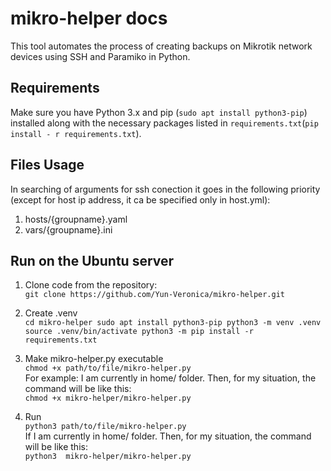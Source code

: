 # mikro-helper docs
This tool automates the process of creating backups on Mikrotik network devices using SSH and Paramiko in Python.

## Requirements
Make sure you have Python 3.x and pip (``sudo apt install python3-pip``) installed 
along with the necessary packages listed in `requirements.txt`(`pip install - r requirements.txt`).

## Files Usage

In searching of arguments for ssh conection it goes in the following priority (except for host ip address, it ca be specified only in host.yml):
1. hosts/{groupname}.yaml
2. vars/{groupname}.ini

## Run on the Ubuntu server
1. Clone code from the repository:</br>
``
git clone https://github.com/Yun-Veronica/mikro-helper.git
``
2. Create .venv </br>
``
cd mikro-helper
sudo apt install python3-pip
python3 -m venv .venv
source .venv/bin/activate
python3 -m pip install -r requirements.txt
``

3. Make mikro-helper.py executable </br>
``
chmod +x path/to/file/mikro-helper.py
``
</br> For example: I am currently in home/ folder. Then, for my situation, the command will be like this: </br>
``
chmod +x mikro-helper/mikro-helper.py
``
4. Run </br>
``
python3 path/to/file/mikro-helper.py
``
</br >If I am currently in home/ folder. Then, for my situation, the command will be like this: </br>
``
python3  mikro-helper/mikro-helper.py
``